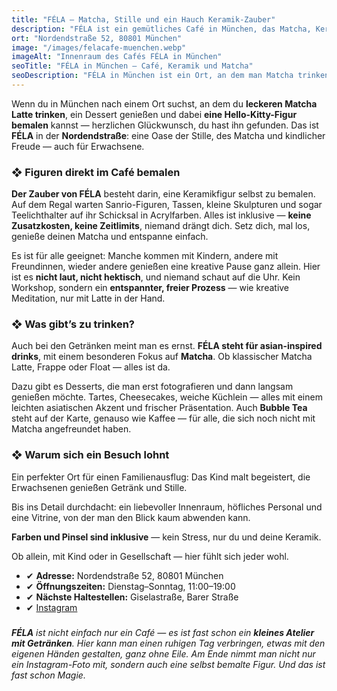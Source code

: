 ```yaml
---
title: "FÉLA — Matcha, Stille und ein Hauch Keramik-Zauber"
description: "FÉLA ist ein gemütliches Café in München, das Matcha, Keramik und Ruhe vereint. Hier kann man Figuren bemalen, Desserts genießen und in besonderer Atmosphäre entspannen."
ort: "Nordendstraße 52, 80801 München"
image: "/images/felacafe-muenchen.webp"
imageAlt: "Innenraum des Cafés FÉLA in München"
seoTitle: "FÉLA in München — Café, Keramik und Matcha"
seoDescription: "FÉLA in München ist ein Ort, an dem man Matcha trinken, Desserts essen und eine Hello-Kitty-Figur bemalen kann. Ruhe, Magie und ein Hauch Kreativität in der Nordendstraße."
---
```


Wenn du in München nach einem Ort suchst, an dem du **leckeren Matcha Latte trinken**, ein Dessert genießen und dabei **eine Hello-Kitty-Figur bemalen** kannst — herzlichen Glückwunsch, du hast ihn gefunden. Das ist **FÉLA** in der **Nordendstraße**: eine Oase der Stille, des Matcha und kindlicher Freude — auch für Erwachsene.

### ❖ Figuren direkt im Café bemalen

**Der Zauber von FÉLA** besteht darin, eine Keramikfigur selbst zu bemalen. Auf dem Regal warten Sanrio-Figuren, Tassen, kleine Skulpturen und sogar Teelichthalter auf ihr Schicksal in Acrylfarben. Alles ist inklusive — **keine Zusatzkosten, keine Zeitlimits**, niemand drängt dich. Setz dich, mal los, genieße deinen Matcha und entspanne einfach.

Es ist für alle geeignet: Manche kommen mit Kindern, andere mit Freundinnen, wieder andere genießen eine kreative Pause ganz allein. Hier ist es **nicht laut, nicht hektisch**, und niemand schaut auf die Uhr. Kein Workshop, sondern ein **entspannter, freier Prozess** — wie kreative Meditation, nur mit Latte in der Hand.

### ❖ Was gibt’s zu trinken?

Auch bei den Getränken meint man es ernst. **FÉLA steht für asian-inspired drinks**, mit einem besonderen Fokus auf **Matcha**. Ob klassischer Matcha Latte, Frappe oder Float — alles ist da.

Dazu gibt es Desserts, die man erst fotografieren und dann langsam genießen möchte. Tartes, Cheesecakes, weiche Küchlein — alles mit einem leichten asiatischen Akzent und frischer Präsentation. Auch **Bubble Tea** steht auf der Karte, genauso wie Kaffee — für alle, die sich noch nicht mit Matcha angefreundet haben.

### ❖ Warum sich ein Besuch lohnt

Ein perfekter Ort für einen Familienausflug: Das Kind malt begeistert, die Erwachsenen genießen Getränk und Stille.

Bis ins Detail durchdacht: ein liebevoller Innenraum, höfliches Personal und eine Vitrine, von der man den Blick kaum abwenden kann.

**Farben und Pinsel sind inklusive** — kein Stress, nur du und deine Keramik.

Ob allein, mit Kind oder in Gesellschaft — hier fühlt sich jeder wohl.

- ✔ **Adresse:** Nordendstraße 52, 80801 München 
- ✔ **Öffnungszeiten:** Dienstag–Sonntag, 11:00–19:00  
- ✔ **Nächste Haltestellen:** Giselastraße, Barer Straße  
- ✔ [Instagram](https://www.instagram.com/felacafe.munich/?hl=en)

###

_**FÉLA** ist nicht einfach nur ein Café — es ist fast schon ein **kleines Atelier mit Getränken**. Hier kann man einen ruhigen Tag verbringen, etwas mit den eigenen Händen gestalten, ganz ohne Eile. Am Ende nimmt man nicht nur ein Instagram-Foto mit, sondern auch eine selbst bemalte Figur. Und das ist fast schon Magie._
